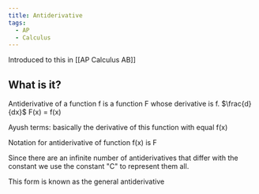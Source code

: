 ```yaml
---
title: Antiderivative
tags:
  - AP
  - Calculus
---
```

Introduced to this in [[AP Calculus AB]]

## What is it?

Antiderivative of a function f is a function F whose derivative is f. $\frac{d}{dx}$ F(x) = f(x)

Ayush terms: basically the derivative of this function with equal f(x)

Notation for antiderivative of function f(x) is F

Since there are an infinite number of antiderivatives that differ with the constant we use the constant "C" to represent them all.

This form is known as the general antiderivative
